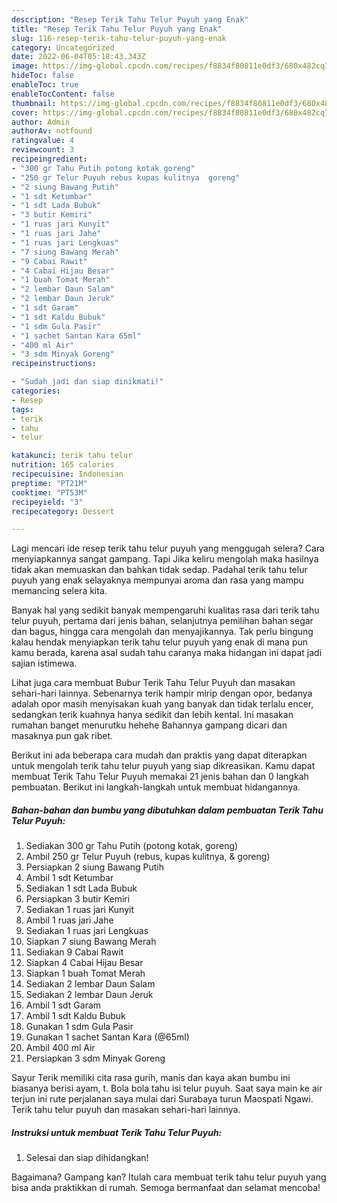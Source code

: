 ```yaml
---
description: "Resep Terik Tahu Telur Puyuh yang Enak"
title: "Resep Terik Tahu Telur Puyuh yang Enak"
slug: 116-resep-terik-tahu-telur-puyuh-yang-enak
category: Uncategorized
date: 2022-06-04T05:18:43.343Z
image: https://img-global.cpcdn.com/recipes/f8834f80811e0df3/680x482cq70/terik-tahu-telur-puyuh-foto-resep-utama.jpg
hideToc: false
enableToc: true
enableTocContent: false
thumbnail: https://img-global.cpcdn.com/recipes/f8834f80811e0df3/680x482cq70/terik-tahu-telur-puyuh-foto-resep-utama.jpg
cover: https://img-global.cpcdn.com/recipes/f8834f80811e0df3/680x482cq70/terik-tahu-telur-puyuh-foto-resep-utama.jpg
author: Admin
authorAv: notfound
ratingvalue: 4
reviewcount: 3
recipeingredient:
- "300 gr Tahu Putih potong kotak goreng"
- "250 gr Telur Puyuh rebus kupas kulitnya  goreng"
- "2 siung Bawang Putih"
- "1 sdt Ketumbar"
- "1 sdt Lada Bubuk"
- "3 butir Kemiri"
- "1 ruas jari Kunyit"
- "1 ruas jari Jahe"
- "1 ruas jari Lengkuas"
- "7 siung Bawang Merah"
- "9 Cabai Rawit"
- "4 Cabai Hijau Besar"
- "1 buah Tomat Merah"
- "2 lembar Daun Salam"
- "2 lembar Daun Jeruk"
- "1 sdt Garam"
- "1 sdt Kaldu Bubuk"
- "1 sdm Gula Pasir"
- "1 sachet Santan Kara 65ml"
- "400 ml Air"
- "3 sdm Minyak Goreng"
recipeinstructions:

- "Sudah jadi dan siap dinikmati!"
categories:
- Resep
tags:
- terik
- tahu
- telur

katakunci: terik tahu telur 
nutrition: 165 calories
recipecuisine: Indonesian
preptime: "PT21M"
cooktime: "PT53M"
recipeyield: "3"
recipecategory: Dessert

---
```



Lagi mencari ide resep terik tahu telur puyuh yang menggugah selera? Cara menyiapkannya sangat gampang. Tapi Jika keliru mengolah maka hasilnya tidak akan memuaskan dan bahkan tidak sedap. Padahal terik tahu telur puyuh yang enak selayaknya mempunyai aroma dan rasa yang mampu memancing selera kita.


Banyak hal yang sedikit banyak mempengaruhi kualitas rasa dari terik tahu telur puyuh, pertama dari jenis bahan, selanjutnya pemilihan bahan segar dan bagus, hingga cara mengolah dan menyajikannya. Tak perlu bingung kalau hendak menyiapkan terik tahu telur puyuh yang enak di mana pun kamu berada, karena asal sudah tahu caranya maka hidangan ini dapat jadi sajian istimewa.

Lihat juga cara membuat Bubur Terik Tahu Telur Puyuh dan masakan sehari-hari lainnya. Sebenarnya terik hampir mirip dengan opor, bedanya adalah opor masih menyisakan kuah yang banyak dan tidak terlalu encer, sedangkan terik kuahnya hanya sedikit dan lebih kental. Ini masakan rumahan banget menurutku hehehe Bahannya gampang dicari dan masaknya pun gak ribet.


Berikut ini ada beberapa cara mudah dan praktis yang dapat diterapkan untuk mengolah terik tahu telur puyuh yang siap dikreasikan. Kamu dapat membuat Terik Tahu Telur Puyuh memakai 21 jenis bahan dan 0 langkah pembuatan. Berikut ini langkah-langkah untuk membuat hidangannya.

<!--inarticleads1-->

##### Bahan-bahan dan bumbu yang dibutuhkan dalam pembuatan Terik Tahu Telur Puyuh:

1. Sediakan 300 gr Tahu Putih (potong kotak, goreng)
1. Ambil 250 gr Telur Puyuh (rebus, kupas kulitnya, &amp; goreng)
1. Persiapkan 2 siung Bawang Putih
1. Ambil 1 sdt Ketumbar
1. Sediakan 1 sdt Lada Bubuk
1. Persiapkan 3 butir Kemiri
1. Sediakan 1 ruas jari Kunyit
1. Ambil 1 ruas jari Jahe
1. Sediakan 1 ruas jari Lengkuas
1. Siapkan 7 siung Bawang Merah
1. Sediakan 9 Cabai Rawit
1. Siapkan 4 Cabai Hijau Besar
1. Siapkan 1 buah Tomat Merah
1. Sediakan 2 lembar Daun Salam
1. Sediakan 2 lembar Daun Jeruk
1. Ambil 1 sdt Garam
1. Ambil 1 sdt Kaldu Bubuk
1. Gunakan 1 sdm Gula Pasir
1. Gunakan 1 sachet Santan Kara (@65ml)
1. Ambil 400 ml Air
1. Persiapkan 3 sdm Minyak Goreng


Sayur Terik memiliki cita rasa gurih, manis dan kaya akan bumbu ini biasanya berisi ayam, t. Bola bola tahu isi telur puyuh. Saat saya main ke air terjun ini rute perjalanan saya mulai dari Surabaya turun Maospati Ngawi. Terik tahu telur puyuh dan masakan sehari-hari lainnya. 

<!--inarticleads2-->

##### Instruksi untuk membuat Terik Tahu Telur Puyuh:


1. Selesai dan siap dihidangkan!



Bagaimana? Gampang kan? Itulah cara membuat terik tahu telur puyuh yang bisa anda praktikkan di rumah. Semoga bermanfaat dan selamat mencoba!
